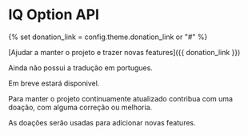 # IQ Option API

{% set donation_link = config.theme.donation_link or "#" %}

[Ajudar a manter o projeto e trazer novas features]({{ donation_link }})

Ainda não possui a tradução em portugues.

Em breve estará disponivel.

Para manter o projeto continuamente atualizado contribua com uma doação, com alguma correção ou melhoria.

As doações serão usadas para adicionar novas features.

